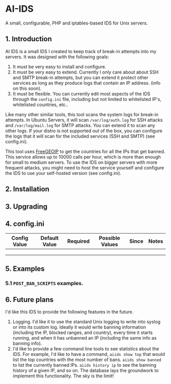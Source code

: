 # AI-IDS
A small, configurable, PHP and iptables-based IDS for Unix servers.

## 1. Introduction

AI IDS is a small IDS I created to keep track of break-in attempts into my servers. It was designed with the following goals:

1. It must be very easy to install and configure.
2. It must be very easy to extend. Currently I only care about about SSH and SMTP break-in attempts, but you can extend it protect other services as long as they produce logs that contain an IP address. (info on this soon).
3. It must be flexible. You can currently edit most aspects of the IDS through the `config.ini` file, including but not limited to whitelisted IP's, whitelisted countries, etc..

Like many other similar tools, this tool scans the system logs for break-in attempts. In Ubuntu Servers, it will scan `/var/log/auth.log` for SSH attacks and `/var/log/mail.log` for SMTP attacks. You can extend it to scan any other logs. If your distro is not supported out of the box, you can configure the logs that it will scan for the included services (SSH and SMTP) (see config.ini).

This tool uses [FreeGEOIP](https://freegeoip.net/) to get the countries for all the IPs that get banned. This service allows up to 10000 calls per hour, which is more than enough for small to medium servers. To use the IDS on bigger servers with more frequent attacks, you might need to host the service yourself and configure the IDS to use your self-hosted version (see config.ini).

## 2. Installation
## 3. Upgrading
## 4. config.ini

| **Config Value** | **Default Value** | **Required** | **Possible Values** | **Since** | **Notes** |
|------------------|-------------------|--------------|---------------------|-----------|-----------|
|                  |                   |              |                     |           |           |
|                  |                   |              |                     |           |           |
|                  |                   |              |                     |           |           |

## 5. Examples
### 5.1 `POST_BAN_SCRIPTS` examples.

## 6. Future plans

I'd like this IDS to provide the following features in the future.

1. Logging. I'd like it to use the standard Unix logging to write into syslog or into its custom log. Ideally it would write banning information (including the IP, blocked ranges, and country), every time it starts running, and when it has unbanned an IP (including the same info as banning info).
2. I'd like to provide a few command line tools to see statistics about the IDS. For example, I'd like to have a command, `aiids show top` that would list the top countries with the most number of bans. `aiids show banned` to list the currently banned IPs. `aiids history ip` to see the banning history of a given IP, and so on. The database lays the groundwork to implement this functionality. The sky is the limit!